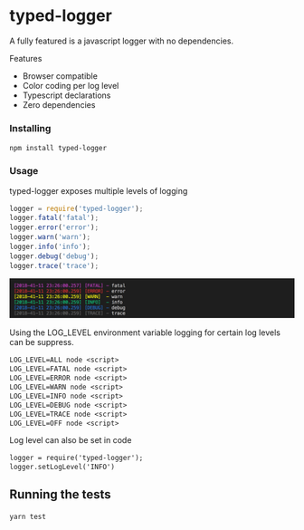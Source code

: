 # typed-logger

A fully featured is a javascript logger with no dependencies.

Features

* Browser compatible
* Color coding per log level
* Typescript declarations
* Zero dependencies

### Installing

```
npm install typed-logger
```

### Usage

typed-logger exposes multiple levels of logging

```js
logger = require('typed-logger');
logger.fatal('fatal');
logger.error('error');
logger.warn('warn');
logger.info('info');
logger.debug('debug');
logger.trace('trace');
```

<img src="/docs/example.png"/>

Using the LOG_LEVEL environment variable logging for certain log levels can be suppress.

```
LOG_LEVEL=ALL node <script>
LOG_LEVEL=FATAL node <script>
LOG_LEVEL=ERROR node <script>
LOG_LEVEL=WARN node <script>
LOG_LEVEL=INFO node <script>
LOG_LEVEL=DEBUG node <script>
LOG_LEVEL=TRACE node <script>
LOG_LEVEL=OFF node <script>
```

Log level can also be set in code

```
logger = require('typed-logger');
logger.setLogLevel('INFO')
```

## Running the tests

```
yarn test
```
